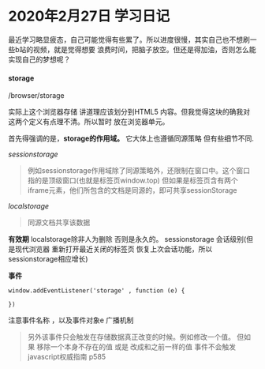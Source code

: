 # 2020年2月27日 学习日记

最近学习略显疲态，自己可能觉得有些累了。所以进度很慢，其实自己也不想刷一些b站的视频，就是觉得想要
浪费时间，把脑子放空。但还是得加油，否则怎么能实现自己的梦想呢？

#### storage

/browser/storage

实际上这个浏览器存储 讲道理应该划分到HTML5 内容。但我觉得这块的确我对这两个定义有点理不清。所以暂时
放在浏览器单元。

首先得强调的是，**storage的作用域。** 它大体上也遵循同源策略 但有些细节不同.

*sessionstorage*
> 例如sessionstorage作用域除了同源策略外，还限制在窗口中。这个窗口指的是顶级窗口(也就是标签页window.top)
> 但如果是标签页含有两个iframe元素，他们所包含的文档是同源的，即可共享sessionStorage

*localstorage*
> 同源文档共享该数据

**有效期**
localstorage除非人为删除 否则是永久的。
sessionstorage 会话级别(但是现代浏览器 重新打开最近关闭的标签页 恢复上次会话功能，所以sessionstorage相应增长)


**事件**

```
window.addEventListener('storage' , function (e) {

})
```

注意事件名称 ，以及事件对象e
广播机制

> 另外该事件只会触发在存储数据真正改变的时候。例如修改一个值。
> 但如果 移除一个本身不存在的值 或是 改成和之前一样的值 事件不会触发
> javascript权威指南 p585